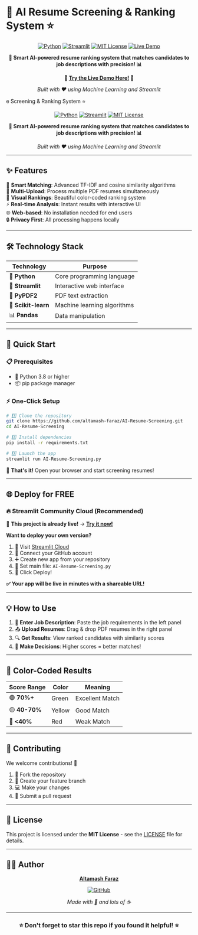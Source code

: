 # 🤖 AI Resume Screening & Ranking System ⭐

<div align="center">

[![Python](https://img.shields.io/badge/Python-3.8+-blue.svg)](https://python.org)
[![Streamlit](https://img.shields.io/badge/Streamlit-1.0+-red.svg)](https://streamlit.io)
[![MIT License](https://img.shields.io/badge/License-MIT-green.svg)](LICENSE)
[![Live Demo](https://img.shields.io/badge/🚀_Live_Demo-Try_Now!-brightgreen.svg)](https://ai-resume-screen.streamlit.app/)

**🚀 Smart AI-powered resume ranking system that matches candidates to job descriptions with precision! 📊**

**🌟 [Try the Live Demo Here!](https://ai-resume-screen.streamlit.app/) 🌟**

*Built with ❤️ using Machine Learning and Streamlit*

</div>e Screening & Ranking System ⭐

<div align="center">

[![Python](https://img.shields.io/badge/Python-3.8+-blue.svg)](https://python.org)
[![Streamlit](https://img.shields.io/badge/Streamlit-1.0+-red.svg)](https://streamlit.io)
[![MIT License](https://img.shields.io/badge/License-MIT-green.svg)](LICENSE)

**🚀 Smart AI-powered resume ranking system that matches candidates to job descriptions with precision! 📊**

_Built with ❤️ using Machine Learning and Streamlit_

</div>

---

## ✨ Features

🎯 **Smart Matching**: Advanced TF-IDF and cosine similarity algorithms  
📁 **Multi-Upload**: Process multiple PDF resumes simultaneously  
🎨 **Visual Rankings**: Beautiful color-coded ranking system  
⚡ **Real-time Analysis**: Instant results with interactive UI  
🌐 **Web-based**: No installation needed for end users  
🔒 **Privacy First**: All processing happens locally

---

## 🛠️ Technology Stack

| Technology          | Purpose                     |
| ------------------- | --------------------------- |
| 🐍 **Python**       | Core programming language   |
| 🎨 **Streamlit**    | Interactive web interface   |
| 📄 **PyPDF2**       | PDF text extraction         |
| 🧠 **Scikit-learn** | Machine learning algorithms |
| 📊 **Pandas**       | Data manipulation           |

---

## 🚀 Quick Start

### 📋 Prerequisites

- 🐍 Python 3.8 or higher
- 📦 pip package manager

### ⚡ One-Click Setup

```bash
# 1️⃣ Clone the repository
git clone https://github.com/altamash-faraz/AI-Resume-Screening.git
cd AI-Resume-Screening

# 2️⃣ Install dependencies
pip install -r requirements.txt

# 3️⃣ Launch the app
streamlit run AI-Resume-Screening.py
```

🎉 **That's it!** Open your browser and start screening resumes!

---

## 🌐 Deploy for FREE

### 🔥 Streamlit Community Cloud (Recommended)

🎉 **This project is already live!** → [**Try it now!**](https://ai-resume-screen.streamlit.app/)

**Want to deploy your own version?**

1. 🌟 Visit [Streamlit Cloud](https://streamlit.io/cloud)
2. 🔗 Connect your GitHub account
3. ➕ Create new app from your repository
4. 📝 Set main file: `AI-Resume-Screening.py`
5. 🚀 Click Deploy!

**✅ Your app will be live in minutes with a shareable URL!**

---

## 💡 How to Use

1. 📝 **Enter Job Description**: Paste the job requirements in the left panel
2. 📤 **Upload Resumes**: Drag & drop PDF resumes in the right panel
3. 🔍 **Get Results**: View ranked candidates with similarity scores
4. 🎯 **Make Decisions**: Higher scores = better matches!

---

## 🎨 Color-Coded Results

| Score Range   | Color  | Meaning         |
| ------------- | ------ | --------------- |
| 🟢 **70%+**   | Green  | Excellent Match |
| 🟡 **40-70%** | Yellow | Good Match      |
| 🔴 **<40%**   | Red    | Weak Match      |

---

## 🤝 Contributing

We welcome contributions! 🎉

1. 🍴 Fork the repository
2. 🌟 Create your feature branch
3. 💻 Make your changes
4. 🔄 Submit a pull request

---

## 📄 License

This project is licensed under the **MIT License** - see the [LICENSE](LICENSE) file for details.

---

## 👨‍💻 Author

<div align="center">

**[Altamash Faraz](https://github.com/altamash-faraz)**

[![GitHub](https://img.shields.io/badge/GitHub-altamash--faraz-black?logo=github)](https://github.com/altamash-faraz)

_Made with 💙 and lots of ☕_

</div>

---

<div align="center">

### ⭐ Don't forget to star this repo if you found it helpful! ⭐

</div>
